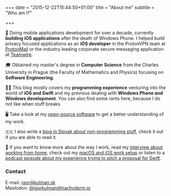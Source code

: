 +++
date = "2015-12-22T15:44:50+01:00"
title = "About me"
subtitle = "Who am I?"

+++

📱 Doing mobile applications development for over a decade, currently **building iOS applications** after the death of Windows Phone. I helped build privacy focused applications as an **iOS developer** in the ProtonVPN team at [ProtonMail](https://www.protonmail.com) or the industry leading corporate secure messaging application at [Teamwire](https://www.teamwire.eu).

🎓 Obtained my master's degree in **Computer Science** from the Charles University in Prague (the Faculty of Mathematics and Physics) focusing on **Software Engineering**. 

🧑‍💻 This blog mostly covers my **programming experience** venturing into the world of **iOS and Swift** and my previous dealing with **Windows Phone and Windows development**. You can also find some rants here, because I do not like when stuff breaks. 

🖥 Take a look at my  [open-source software](https://github.com/igorkulman) to get a better understanding of my work.

🇸🇰 I also write a [blog in Slovak about non-programming stuff](https://www.kulman.sk), check it out if you are able to read it.

🎤 If you want to know more about the way I work, read my [interview about working from home](https://remotehabits.com/interview/interview-with-igor-kulman-a-software-engineer-building-ios-apps-remotely), check out my [macOS and iOS work setup](https://thesweetsetup.com/igor-kulmans-macos-iphone-and-watch-setup) or listen to a [podcast episode about my experience trying to pitch a proposal for Swift](https://devchat.tv/iphreaks/ips-264-pitching-to-swift-with-igor-kulman/).

### Contact

E-mail: igor@kulman.sk    
Mastodon: [@igorkulman@hachyderm.io](https://hachyderm.io/@igorkulman)